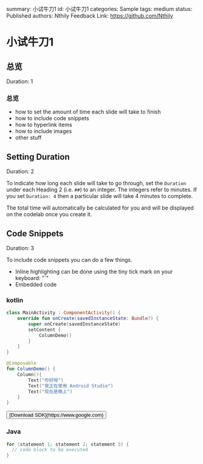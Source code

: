 summary: 小试牛刀1
id: 小试牛刀1
categories: Sample
tags: medium
status: Published 
authors: Nthily
Feedback Link: https://github.com/Nthily

# 小试牛刀1
<!-- ------------------------ -->
## 总览
Duration: 1

### 总览
* how to set the amount of time each slide will take to finish 
* how to include code snippets 
* how to hyperlink items 
* how to include images 
* other stuff

<!-- ------------------------ -->
## Setting Duration
Duration: 2

To indicate how long each slide will take to go through, set the `Duration` under each Heading 2 (i.e. `##`) to an integer. 
The integers refer to minutes. If you set `Duration: 4` then a particular slide will take 4 minutes to complete. 

The total time will automatically be calculated for you and will be displayed on the codelab once you create it. 


<!-- ------------------------ -->
## Code Snippets
Duration: 3

To include code snippets you can do a few things. 
- Inline highlighting can be done using the tiny tick mark on your keyboard: "`"
- Embedded code

<!-- ------------------------ -->
### kotlin

```kotlin
class MainActivity : ComponentActivity() {
    override fun onCreate(savedInstanceState: Bundle?) {
        super.onCreate(savedInstanceState)
        setContent {
            ColumnDemo()
        }
    }
}

@Composable
fun ColumnDemo() {
    Column(){
        Text("你好呀")
        Text("我正在使用 Android Studio")
        Text("现在是晚上")
    }
}
```

<!-- ------------------------ -->
<button>
  [Download SDK](https://www.google.com)
</button>

<!-- ------------------------ -->
### Java

``` java
for (statement 1; statement 2; statement 3) {
  // code block to be executed
}
```